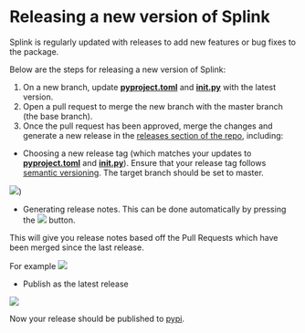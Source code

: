 # Releasing a new version of Splink

Splink is regularly updated with releases to add new features or bug fixes to the package.

Below are the steps for releasing a new version of Splink:

1. On a new branch, update [**pyproject.toml**](https://github.com/moj-analytical-services/splink/blob/master/pyproject.toml) and [**__init__.py**](https://github.com/moj-analytical-services/splink/blob/master/splink/__init__.py) with the latest version.
2. Open a pull request to merge the new branch with the master branch (the base branch).
3. Once the pull request has been approved, merge the changes and generate a new release in the [releases section of the repo](https://github.com/moj-analytical-services/splink/releases), including:

- Choosing a new release tag (which matches your updates to [**pyproject.toml**](https://github.com/moj-analytical-services/splink/blob/master/pyproject.toml) and [**__init__.py**](https://github.com/moj-analytical-services/splink/blob/master/splink/__init__.py)). Ensure that your release tag follows [semantic versioning](https://docs.npmjs.com/about-semantic-versioning). The target branch should be set to master.


![](https://raw.githubusercontent.com/moj-analytical-services/splink/master/docs/img/releases/tag.png))

- Generating release notes. This can be done automatically by pressing the 
![](https://raw.githubusercontent.com/moj-analytical-services/splink/master/docs/img/releases/notes_button.png) button. 

This will give you release notes based off the Pull Requests which have been merged since the last release.

For example
![](https://raw.githubusercontent.com/moj-analytical-services/splink/master/docs/img/releases/notes.png)

- Publish as the latest release

![](https://raw.githubusercontent.com/moj-analytical-services/splink/master/docs/img/releases/publish.png)


Now your release should be published to [pypi](https://pypi.org/project/splink/#history).


